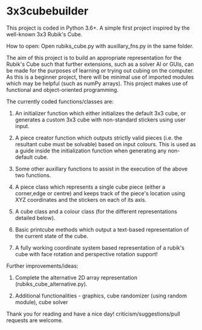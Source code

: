 # 3x3cubebuilder
This project is coded in Python 3.6+.
A simple first project inspired by the well-known 3x3 Rubik's Cube.

How to open: Open rubiks_cube.py with auxillary_fns.py in the same folder.

The aim of this project is to build an appropriate representation for the Rubik's Cube such that further extensions,
such as a solver AI or GUIs, can be made for the purposes of learning or trying out cubing on the computer. As this
is a beginner project, there will be minimal use of imported modules which may be helpful (such as numPy arrays). This project makes use of functional and object-oriented programming.

The currently coded functions/classes are:
1) An initializer function which either initializes the default 3x3 cube, or generates a custom 3x3 cube with non-standard stickers 
using user input.

2) A piece creator function which outputs strictly valid pieces (i.e. the resultant cube must be solvable) based on input colours. This
is used as a guide inside the initialization function when generating any non-default cube.

3) Some other auxillary functions to assist in the execution of the above two functions.

4) A piece class which represents a single cube piece (either a corner,edge or centre) and keeps track of the piece's location 
using XYZ coordinates and the stickers on each of its axis.

5) A cube class and a colour class (for the different representations detailed below).

6) Basic printcube methods which output a text-based representation of the current state of the cube.

7) A fully working coordinate system based representation of a rubik's cube with face rotation and perspective rotation support!

Further improvements/ideas:

1) Complete the alternative 2D array representation (rubiks_cube_alternative.py).

2) Additional functionalities - graphics, cube randomizer (using random module), cube solver

Thank you for reading and have a nice day! criticism/suggestions/pull requests are welcome.

